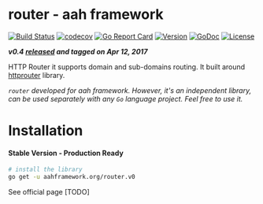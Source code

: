 # router - aah framework
[![Build Status](https://travis-ci.org/go-aah/router.svg?branch=master)](https://travis-ci.org/go-aah/router) [![codecov](https://codecov.io/gh/go-aah/router/branch/master/graph/badge.svg)](https://codecov.io/gh/go-aah/router/branch/master) [![Go Report Card](https://goreportcard.com/badge/aahframework.org/router.v0)](https://goreportcard.com/report/aahframework.org/router.v0) [![Version](https://img.shields.io/badge/version-0.4-blue.svg)](https://github.com/go-aah/router/releases/latest) [![GoDoc](https://godoc.org/aahframework.org/router.v0?status.svg)](https://godoc.org/aahframework.org/router.v0)  [![License](https://img.shields.io/github/license/go-aah/router.svg)](LICENSE)

***v0.4 [released](https://github.com/go-aah/router/releases/latest) and tagged on Apr 12, 2017***

HTTP Router it supports domain and sub-domains routing. It built around [httprouter](https://github.com/julienschmidt/httprouter) library.

*`router` developed for aah framework. However, it's an independent library, can be used separately with any `Go` language project. Feel free to use it.*

# Installation
#### Stable Version - Production Ready
```sh
# install the library
go get -u aahframework.org/router.v0
```

See official page [TODO]
